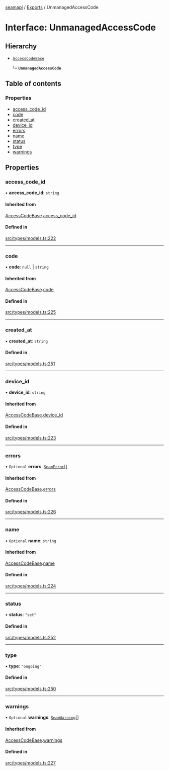 [seamapi](../README.md) / [Exports](../modules.md) / UnmanagedAccessCode

# Interface: UnmanagedAccessCode

## Hierarchy

- [`AccessCodeBase`](AccessCodeBase.md)

  ↳ **`UnmanagedAccessCode`**

## Table of contents

### Properties

- [access\_code\_id](UnmanagedAccessCode.md#access_code_id)
- [code](UnmanagedAccessCode.md#code)
- [created\_at](UnmanagedAccessCode.md#created_at)
- [device\_id](UnmanagedAccessCode.md#device_id)
- [errors](UnmanagedAccessCode.md#errors)
- [name](UnmanagedAccessCode.md#name)
- [status](UnmanagedAccessCode.md#status)
- [type](UnmanagedAccessCode.md#type)
- [warnings](UnmanagedAccessCode.md#warnings)

## Properties

### access\_code\_id

• **access\_code\_id**: `string`

#### Inherited from

[AccessCodeBase](AccessCodeBase.md).[access_code_id](AccessCodeBase.md#access_code_id)

#### Defined in

[src/types/models.ts:222](https://github.com/seamapi/javascript/blob/main/src/types/models.ts#L222)

___

### code

• **code**: ``null`` \| `string`

#### Inherited from

[AccessCodeBase](AccessCodeBase.md).[code](AccessCodeBase.md#code)

#### Defined in

[src/types/models.ts:225](https://github.com/seamapi/javascript/blob/main/src/types/models.ts#L225)

___

### created\_at

• **created\_at**: `string`

#### Defined in

[src/types/models.ts:251](https://github.com/seamapi/javascript/blob/main/src/types/models.ts#L251)

___

### device\_id

• **device\_id**: `string`

#### Inherited from

[AccessCodeBase](AccessCodeBase.md).[device_id](AccessCodeBase.md#device_id)

#### Defined in

[src/types/models.ts:223](https://github.com/seamapi/javascript/blob/main/src/types/models.ts#L223)

___

### errors

• `Optional` **errors**: [`SeamError`](SeamError.md)[]

#### Inherited from

[AccessCodeBase](AccessCodeBase.md).[errors](AccessCodeBase.md#errors)

#### Defined in

[src/types/models.ts:226](https://github.com/seamapi/javascript/blob/main/src/types/models.ts#L226)

___

### name

• `Optional` **name**: `string`

#### Inherited from

[AccessCodeBase](AccessCodeBase.md).[name](AccessCodeBase.md#name)

#### Defined in

[src/types/models.ts:224](https://github.com/seamapi/javascript/blob/main/src/types/models.ts#L224)

___

### status

• **status**: ``"set"``

#### Defined in

[src/types/models.ts:252](https://github.com/seamapi/javascript/blob/main/src/types/models.ts#L252)

___

### type

• **type**: ``"ongoing"``

#### Defined in

[src/types/models.ts:250](https://github.com/seamapi/javascript/blob/main/src/types/models.ts#L250)

___

### warnings

• `Optional` **warnings**: [`SeamWarning`](SeamWarning.md)[]

#### Inherited from

[AccessCodeBase](AccessCodeBase.md).[warnings](AccessCodeBase.md#warnings)

#### Defined in

[src/types/models.ts:227](https://github.com/seamapi/javascript/blob/main/src/types/models.ts#L227)

